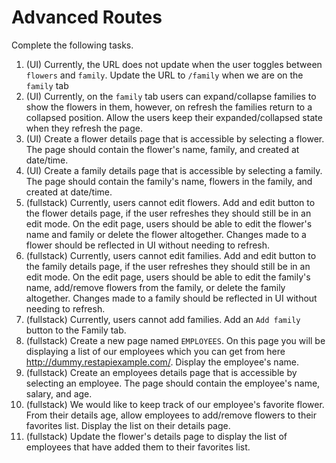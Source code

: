 # Advanced Routes 

Complete the following tasks.

1. (UI) Currently, the URL does not update when the user toggles between `flowers` and `family`. Update the URL to `/family` when we are on the `family` tab
2. (UI) Currently, on the `family` tab users can expand/collapse families to show the flowers in them, however, on refresh the families return to a collapsed position. Allow the users keep their expanded/collapsed state when they refresh the page.
3. (UI) Create a flower details page that is accessible by selecting a flower. The page should contain the flower's name, family, and created at date/time. 
4. (UI) Create a family details page that is accessible by selecting a family. The page should contain the family's name, flowers in the family, and created at date/time. 
5. (fullstack) Currently, users cannot edit flowers. Add and edit button to the flower details page, if the user refreshes they should still be in an edit mode. On the edit page, users should be able to edit the flower's name and family or delete the flower altogether. Changes made to a flower should be reflected in UI without needing to refresh. 
6. (fullstack) Currently, users cannot edit families. Add and edit button to the family details page, if the user refreshes they should still be in an edit mode. On the edit page, users should be able to edit the family's name, add/remove flowers from the family, or delete the family altogether. Changes made to a family should be reflected in UI without needing to refresh.
7. (fullstack) Currently, users cannot add families. Add an `Add family` button to the Family tab. 
8. (fullstack) Create a new page named `EMPLOYEES`. On this page you will be displaying a list of our employees which you can get from here http://dummy.restapiexample.com/. Display the employee's name. 
9. (fullstack) Create an employees details page that is accessible by selecting an employee. The page should contain the employee's name, salary, and age.
10. (fullstack) We would like to keep track of our employee's favorite flower. From their details age, allow employees to add/remove flowers to their favorites list. Display the list on their details page. 
11. (fullstack) Update the flower's details page to display the list of employees that have added them to their favorites list. 
